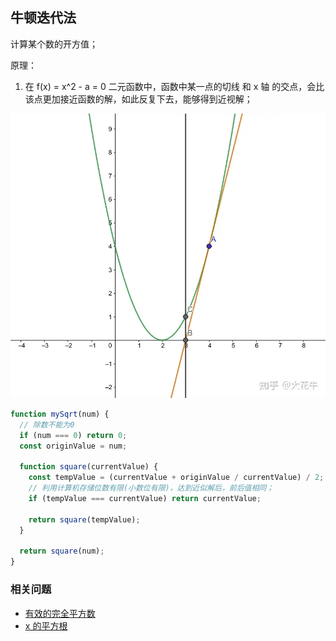 ## 牛顿迭代法

计算某个数的开方值；

原理：<br/>

1. 在 f(x) = x^2 - a = 0 二元函数中，函数中某一点的切线 和 x 轴 的交点，会比该点更加接近函数的解，如此反复下去，能够得到近视解；

<img src="../../images/牛顿迭代法.png" style="background: #fff" />

```javascript
function mySqrt(num) {
  // 除数不能为0
  if (num === 0) return 0;
  const originValue = num;

  function square(currentValue) {
    const tempValue = (currentValue + originValue / currentValue) / 2;
    // 利用计算机存储位数有限(小数位有限)，达到近似解后，前后值相同；
    if (tempValue === currentValue) return currentValue;

    return square(tempValue);
  }

  return square(num);
}
```

### 相关问题
- [有效的完全平方数](https://leetcode.cn/problems/valid-perfect-square/description/)
- [x 的平方根](https://leetcode.cn/problems/sqrtx/description/)
